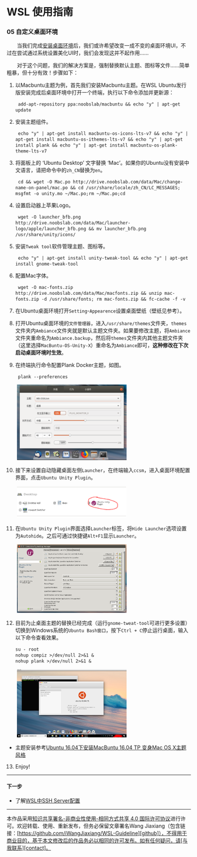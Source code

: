 # WSL 使用指南

### 05 自定义桌面环境

&emsp;&emsp;当我们完成[安装桌面环境](04-安装桌面环境.md)后，我们或许希望改变一成不变的桌面环境UI，不过在尝试通过系统设置美化UI时，我们会发现这并不起作用……

&emsp;&emsp;对于这个问题，我们的解决方案是，强制替换默认主题、图标等文件……简单粗暴，但十分有效！步骤如下：

1. 以Macbuntu主题为例，首先我们安装Macbuntu主题。在WSL Ubuntu发行版安装完成后桌面环境中打开一个终端，执行以下命令添加并更新源：

        add-apt-repository ppa:noobslab/macbuntu && echo "y" | apt-get update

2. 安装主题组件。

        echo "y" | apt-get install macbuntu-os-icons-lts-v7 && echo "y" | apt-get install macbuntu-os-ithemes-lts-v7 && echo "y" | apt-get install plank && echo "y" | apt-get install macbuntu-os-plank-theme-lts-v7

3. 将面板上的 ‘Ubuntu Desktop’ 文字替换 ‘Mac’。如果你的Ubuntu没有安装中文语言，请把命令中的`zh_CN`替换为`en`。

        cd && wget -O Mac.po http://drive.noobslab.com/data/Mac/change-name-on-panel/mac.po && cd /usr/share/locale/zh_CN/LC_MESSAGES; msgfmt -o unity.mo ~/Mac.po;rm ~/Mac.po;cd

4. 设置启动器上苹果Logo。

        wget -O launcher_bfb.png http://drive.noobslab.com/data/Mac/launcher-logo/apple/launcher_bfb.png && mv launcher_bfb.png /usr/share/unity/icons/

5. 安装`Tweak tool`软件管理主题、图标等。

        echo "y" | apt-get install unity-tweak-tool && echo "y" | apt-get install gnome-tweak-tool

6. 配置Mac字体。

        wget -O mac-fonts.zip http://drive.noobslab.com/data/Mac/macfonts.zip && unzip mac-fonts.zip -d /usr/share/fonts; rm mac-fonts.zip && fc-cache -f -v

7. 在Ubuntu桌面环境打开`Setting`-`Appearence`设置桌面壁纸（壁纸见参考）。

8. 打开Ubuntu桌面环境的`文件管理器`，进入`/usr/share/themes`文件夹，`themes`文件夹内`Ambiance`文件夹就是默认主题文件夹。如果要修改主题，将`Ambiance`文件夹重命名为`Ambiance.backup`，然后将`themes`文件夹内其他主题文件夹（这里选择`MacBuntu-OS-Unity-X`）重命名为`Ambiance`即可，**这种修改在下次启动桌面环境时生效**。

9. 在终端执行命令配置Plank Docker主题，如图。

        plank --preferences

&emsp;&emsp;<img width="300" src="../images/05-自定义桌面环境/plank.png">


10. 接下来设置自动隐藏桌面左侧`Launcher`，在终端输入`ccsm`，进入桌面环境配置界面，点击`Ubuntu Unity Plugin`。

&emsp;&emsp;<img width="300" src="../images/05-自定义桌面环境/unity.png">

11. 在`Ubuntu Unity Plugin`界面选择`Launcher`标签，将`Hide Launcher`选项设置为`Autohide`。之后可通过快捷键`Alt+F1`显示`Launcher`。

&emsp;&emsp;<img width="300" src="../images/05-自定义桌面环境/launcher.png">

12. 目前为止桌面主题的替换已经完成（运行`gnome-tweat-tool`可进行更多设置）切换到Windows系统的`Ubuntu Bash窗口`，按下`Ctrl + C`停止运行桌面，输入以下命令查看效果。

        su - root
        nohup compiz >/dev/null 2>&1 &
        nohup plank >/dev/null 2>&1 &

&emsp;&emsp;<img width="300" src="../images/05-自定义桌面环境/mac.png">

* 主题安装参考[Ubuntu 16.04下安装MacBuntu 16.04 TP 变身Mac OS X主题风格](https://www.linuxidc.com/Linux/2016-06/131947.htm)

13. Enjoy!

---
#### 下一步

* 了解[WSL中SSH Server配置](06-配置SSH.md)


---
本作品采用[知识共享署名-非商业性使用-相同方式共享 4.0 国际许可协议][privacy]进行许可。欢迎转载、使用、重新发布，但务必保留文章署名Wang Jiaxiang（包含链接：[https://github.com/iWangJiaxiang/WSL-Guideline][github]），不得用于商业目的，基于本文修改后的作品务必以相同的许可发布。如有任何疑问，请[与我联系][contact]。 

[privacy]:https://creativecommons.org/licenses/by-nc-sa/4.0/
[github]:https://github.com/iWangJiaxiang/WSL-Guideline
[contact]:mailto:iwangjiaxiang@outlook.com